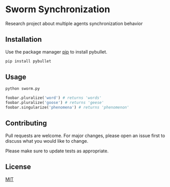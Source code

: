 # Sworm Synchronization

Research project about multiple agents synchronization behavior

## Installation

Use the package manager [pip](https://pip.pypa.io/en/stable/) to install pybullet.

```bash
pip install pybullet
```

## Usage

```python
python sworm.py

foobar.pluralize('word') # returns 'words'
foobar.pluralize('goose') # returns 'geese'
foobar.singularize('phenomena') # returns 'phenomenon'
```

## Contributing
Pull requests are welcome. For major changes, please open an issue first to discuss what you would like to change.

Please make sure to update tests as appropriate.

## License
[MIT](https://choosealicense.com/licenses/mit/)
